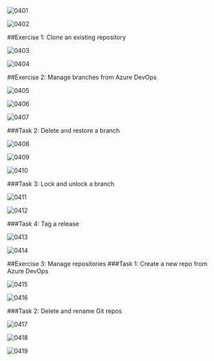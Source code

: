 ![0401](imagesEvidencia4/0401.PNG)

![0402](imagesEvidencia4/0402.PNG)

##Exercise 1: Clone an existing repository

![0403](imagesEvidencia4/0403.PNG)

![0404](imagesEvidencia4/0404.PNG)

##Exercise 2: Manage branches from Azure DevOps

![0405](imagesEvidencia4/0405.PNG)

![0406](imagesEvidencia4/0406.PNG)

![0407](imagesEvidencia4/0407.PNG)

###Task 2: Delete and restore a branch

![0408](imagesEvidencia4/0408.PNG)

![0409](imagesEvidencia4/0409.PNG)

![0410](imagesEvidencia4/0410.PNG)

###Task 3: Lock and unlock a branch

![0411](imagesEvidencia4/0411.PNG)

![0412](imagesEvidencia4/0412.PNG)

###Task 4: Tag a release

![0413](imagesEvidencia4/0413.PNG)

![0414](imagesEvidencia4/0414.PNG)

##Exercise 3: Manage repositories
###Task 1: Create a new repo from Azure DevOps

![0415](imagesEvidencia4/0415.PNG)

![0416](imagesEvidencia4/0416.PNG)

###Task 2: Delete and rename Git repos

![0417](imagesEvidencia4/0417.PNG)

![0418](imagesEvidencia4/0418.PNG)

![0419](imagesEvidencia4/0419.PNG)
